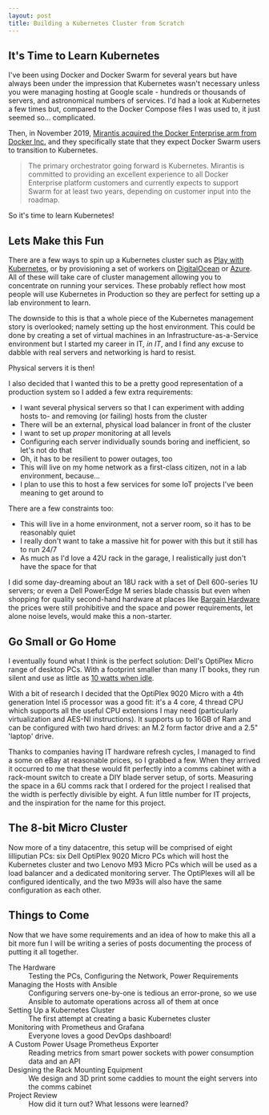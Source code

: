 ```yaml
---
layout: post
title: Building a Kubernetes Cluster from Scratch
---
```

## It's Time to Learn Kubernetes

I've been using Docker and Docker Swarm for several years but have always been under the impression that Kubernetes wasn't necessary unless you were managing hosting at Google scale - hundreds or thousands of servers, and astronomical numbers of services. I'd had a look at Kubernetes a few times but, compared to the Docker Compose files I was used to, it just seemed so... complicated.

Then, in November 2019, [Mirantis acquired the Docker Enterprise arm from Docker Inc.](https://www.mirantis.com/blog/mirantis-acquires-docker-enterprise-platform-business/) and they specifically state that they expect Docker Swarm users to transition to Kubernetes.

> The primary orchestrator going forward is Kubernetes. Mirantis is committed to providing an excellent experience to all Docker Enterprise platform customers and currently expects to support Swarm for at least two years, depending on customer input into the roadmap.

So it's time to learn Kubernetes!

## Lets Make this Fun

There are a few ways to spin up a Kubernetes cluster such as [Play with Kubernetes](https://labs.play-with-k8s.com/), or by provisioning a set of workers on [DigitalOcean](https://www.digitalocean.com/products/kubernetes/) or [Azure](https://azure.microsoft.com/en-gb/services/kubernetes-service/). All of these will take care of cluster management allowing you to concentrate on running your services. These probably reflect how most people will use Kubernetes in Production so they are perfect for setting up a lab environment to learn.

The downside to this is that a whole piece of the Kubernetes management story is overlooked; namely setting up the host environment. This could be done by creating a set of virtual machines in an Infrastructure-as-a-Service environment but I started my career in IT, _in IT_, and I find any excuse to dabble with real servers and networking is hard to resist.

Physical servers it is then!

I also decided that I wanted this to be a pretty good representation of a production system so I added a few extra requirements:

- I want several physical servers so that I can experiment with adding hosts to- and removing (or failing) hosts from the cluster
- There will be an external, physical load balancer in front of the cluster
- I want to set up _proper_ monitoring at all levels
- Configuring each server individually sounds boring and inefficient, so let's not do that
- Oh, it has to be resilient to power outages, too
- This will live on my home network as a first-class citizen, not in a lab environment, because...
- I plan to use this to host a few services for some IoT projects I've been meaning to get around to

There are a few constraints too:

- This will live in a home environment, not a server room, so it has to be reasonably quiet
- I really don't want to take a massive hit for power with this but it still has to run 24/7
- As much as I'd love a 42U rack in the garage, I realistically just don't have the space for that

I did some day-dreaming about an 18U rack with a set of Dell 600-series 1U servers; or even a Dell PowerEdge M series blade chassis but even when shopping for quality second-hand hardware at places like [Bargain Hardware](https://www.bargainhardware.co.uk/) the prices were still prohibitive and the space and power requirements, let alone noise levels, would make this a non-starter.

## Go Small or Go Home

I eventually found what I think is the perfect solution: Dell's OptiPlex Micro range of desktop PCs. With a footprint smaller than many IT books, they run silent and use as little as [10 watts when idle](http://www.tpcdb.com/product.php?id=2171).

With a bit of research I decided that the OptiPlex 9020 Micro with a 4th generation Intel i5 processor was a good fit: it's a 4 core, 4 thread CPU which supports all the useful CPU extensions I may need (particularly virtualization and AES-NI instructions). It supports up to 16GB of Ram and can be configured with two hard drives: an M.2 form factor drive and a 2.5" 'laptop' drive.

Thanks to companies having IT hardware refresh cycles, I managed to find a some on eBay at reasonable prices, so I grabbed a few. When they arrived it occurred to me that these would fit perfectly into a comms cabinet with a rack-mount switch to create a DIY blade server setup, of sorts. Measuring the space in a 6U comms rack that I ordered for the project I realised that the width is perfectly divisible by eight. A fun little number for IT projects, and the inspiration for the name for this project.

## The 8-bit Micro Cluster

Now more of a tiny datacentre, this setup will be comprised of eight lilliputian PCs: six Dell OptiPlex 9020 Micro PCs which will host the Kubernetes cluster and two Lenovo M93 Micro PCs which will be used as a load balancer and a dedicated monitoring server. The OptiPlexes will all be configured identically, and the two M93s will also have the same configuration as each other.

## Things to Come

Now that we have some requirements and an idea of how to make this all a bit more fun I will be writing a series of posts documenting the process of putting it all together.

<dl>
    <dt>The Hardware</dt>
    <dd>Testing the PCs, Configuring the Network, Power Requirements</dd>
    <dt>Managing the Hosts with Ansible</dt>
    <dd>Configuring servers one-by-one is tedious an error-prone, so we use Ansible to automate operations across all of them at once</dd>
    <dt>Setting Up a Kubernetes Cluster</dt>
    <dd>The first attempt at creating a basic Kubernetes cluster</dd>
    <dt>Monitoring with Prometheus and Grafana</dt>
    <dd>Everyone loves a good DevOps dashboard!</dd>
    <dt>A Custom Power Usage Prometheus Exporter</dt>
    <dd>Reading metrics from smart power sockets with power consumption data and an API</dd>
    <dt>Designing the Rack Mounting Equipment</dt>
    <dd>We design and 3D print some caddies to mount the eight servers into the comms cabinet</dd>
    <dt>Project Review</dt>
    <dd>How did it turn out? What lessons were learned?</dd>
</dl>
